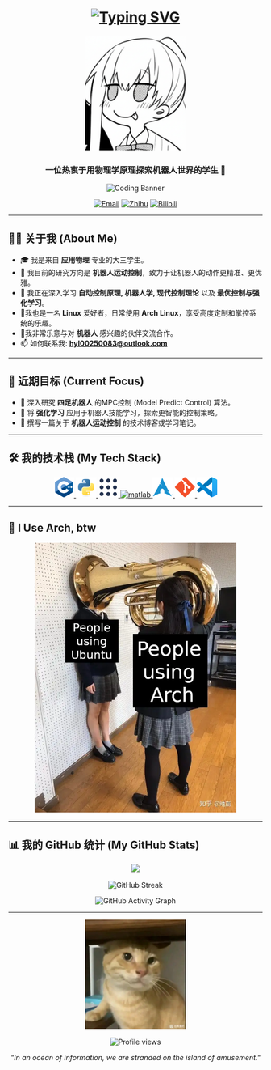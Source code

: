 <!-- 
  欢迎! 这是一个为 GitHub 个人主页准备的 README 模板。
  - 请将 `[Your Name]`、`[Your Job Title]` 等占位符替换为您的真实信息。
  - 您可以随意删除或添加任何您认为需要的部分。
  - 表情符号 (Emoji) 可以让您的主页更生动，可以从 https://getemoji.com/ 寻找灵感。
-->


<!-- 动态欢迎语 -->
<h1 align="center">
  <a href="https://git.io/typing-svg">
    <img src="https://readme-typing-svg.demolab.com?font=Fira+Code&weight=700&size=30&pause=1000&color=36BCF7&center=true&vCenter=true&width=435&lines=Hi+there%2C+I'm+Hao+%F0%9F%91%8B;A+Student;A+Robotics+Enthusiast;A+Motion+Control+Researcher" alt="Typing SVG" />
  </a>
</h1>

<p align="center">
  <img src="image.png" width="200" alt="funny image"/>
</p>

<h3 align="center">一位热衷于用物理学原理探索机器人世界的学生 🚀</h3>
<!-- 在这里添加一张横幅图片 -->
<p align="center">
  <img src="https://user-images.githubusercontent.com/73097560/115834477-dbab4500-a447-11eb-908a-139a6edaec5c.gif" alt="Coding Banner"/>
</p>

<p align="center">
  <a href="mailto:hyl00250083@outlook.com"><img src="https://img.shields.io/badge/Email-hyl00250083-blue?style=flat-square&logo=microsoft-outlook" alt="Email"></a>
  <!-- 请将 [你的知乎链接] 和 [你的B站链接] 替换为你的真实链接 -->
  <a href="[你的知乎链接]"><img src="https://img.shields.io/badge/知乎-blue?style=flat-square&logo=zhihu" alt="Zhihu"></a>
  <a href="[你的B站链接]"><img src="https://img.shields.io/badge/Bilibili-pink?style=flat-square&logo=bilibili" alt="Bilibili"></a>
</p>

---

<!-- "关于我" 部分 -->
## 👨‍💻 关于我 (About Me)

- 🎓 我是来自 **应用物理** 专业的大三学生。
- 🔭 我目前的研究方向是 **机器人运动控制**，致力于让机器人的动作更精准、更优雅。
- 🌱 我正在深入学习 **自动控制原理, 机器人学, 现代控制理论** 以及 **最优控制与强化学习**。
-  🐧我也是一名 **Linux** 爱好者，日常使用 **Arch Linux**，享受高度定制和掌控系统的乐趣。
-  🤖我非常乐意与对 **机器人** 感兴趣的伙伴交流合作。
- 📫 如何联系我: **hyl00250083@outlook.com**

---

<!-- "近期目标" 部分 -->
## 🎯 近期目标 (Current Focus)

- 🤖 深入研究 **四足机器人** 的MPC控制 (Model Predict Control) 算法。
- 🧠 将 **强化学习** 应用于机器人技能学习，探索更智能的控制策略。
- 📝 撰写一篇关于 **机器人运动控制** 的技术博客或学习笔记。

---

<!-- 技术栈部分 -->
## 🛠️ 我的技术栈 (My Tech Stack)

<p align="center">
  <a href="https://www.cplusplus.com/" target="_blank" rel="noreferrer"> 
    <img src="https://raw.githubusercontent.com/devicons/devicon/master/icons/cplusplus/cplusplus-original.svg" alt="cplusplus" width="40" height="40"/> 
  </a>
  <a href="https://www.python.org" target="_blank" rel="noreferrer"> 
    <img src="https://raw.githubusercontent.com/devicons/devicon/master/icons/python/python-original.svg" alt="python" width="40" height="40"/> 
  </a>
  <a href="https://docs.ros.org/en/foxy/index.html" target="_blank" rel="noreferrer"> 
    <img src="https://raw.githubusercontent.com/devicons/devicon/master/icons/ros/ros-original.svg" alt="ros" width="40" height="40"/> 
  </a> 
  <a href="https://www.mathworks.com/products/matlab.html" target="_blank" rel="noreferrer"> 
    <img src="https://upload.wikimedia.org/wikipedia/commons/2/21/Matlab_Logo.png" alt="matlab" width="40" height="40"/> 
  </a>
  <a href="https://archlinux.org/" target="_blank" rel="noreferrer">
    <img src="https://raw.githubusercontent.com/devicons/devicon/master/icons/archlinux/archlinux-original.svg" alt="archlinux" width="40" height="40"/>
  </a>
  <a href="https://git-scm.com/" target="_blank" rel="noreferrer">
    <img src="https://raw.githubusercontent.com/devicons/devicon/master/icons/git/git-original.svg" alt="git" width="40" height="40"/>
  </a>
  <a href="https://code.visualstudio.com/" target="_blank" rel="noreferrer">
    <img src="https://raw.githubusercontent.com/devicons/devicon/master/icons/vscode/vscode-original.svg" alt="vscode" width="40" height="40"/>
  </a>
</p>

---

<!-- Arch Linux 梗图 -->
## 🐧 I Use Arch, btw
<p align="center">
  <img src="./archlinux.png " alt="I use arch btw" width="400"/>
</p>

---

<!-- GitHub 统计数据 -->
## 📊 我的 GitHub 统计 (My GitHub Stats)

<p align="center">

  <img height="180em" src="https://github-readme-stats-l6zp.vercel.app/api/top-langs/?username=Hao-Yunlai&layout=compact&langs_count=8&theme=tokyonight&count_private=true&&exclude_repo=[]"/>
</p>
<p align="center">
  <img src="https://github-readme-streak-stats.herokuapp.com/?user=Hao-Yunlai&theme=tokyonight" alt="GitHub Streak" />
</p>
<p align="center">
  <img src="https://github-readme-activity-graph.vercel.app/graph?username=Hao-Yunlai&theme=tokyonight" alt="GitHub Activity Graph"/>
</p>

---
<p align="center">
  <img src="maodie1.jpg" width="200" alt="funny image"/>
</p>

<!-- 页脚 -->
<p align="center">
  <img src="https://komarev.com/ghpvc/?username=Hao-Yunlai&label=Profile%20views&color=0e75b6&style=flat" alt="Profile views" />
</p>

<p align="center">
  <i>"In an ocean of information, we are stranded on the island of amusement."</i>
</p>

<!--
**Hao-Yunlai/Hao-Yunlai** is a ✨ _special_ ✨ repository because its `README.md` (this file) appears on your GitHub profile.

Here are some ideas to get you started:

- 🔭 I’m currently working on ...
- 🌱 I’m currently learning ...
- 👯 I’m looking to collaborate on ...
- 🤔 I’m looking for help with ...
- 💬 Ask me about ...
- 📫 How to reach me: ...
- 😄 Pronouns: ...
- ⚡ Fun fact: ...
-->